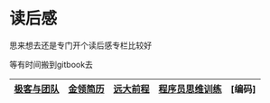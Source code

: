 # 读后感

思来想去还是专门开个读后感专栏比较好

等有时间搬到gitbook去

 |[极客与团队](https://github.com/lietoumai/To-be-a-Pythoneer/issues/146)| [金领简历](https://github.com/lietoumai/To-be-a-Pythoneer/issues/157)| [远大前程](https://github.com/lietoumai/Reflection/issues/1)|  [程序员思维训练](https://github.com/lietoumai/Reflection/issues/71)| [编码]|
 | ------ | ------ | ------|------|------|
